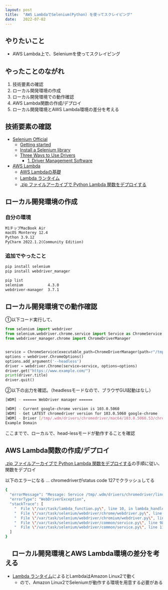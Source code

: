 ```yaml
---
layout: post
title:  "AWS LambdaでSelenium(Python) を使ってスクレイピング"
date:   2022-07-02
---
```


## やりたいこと

- AWS Lambda上で、Seleniumを使ってスクレイピング

## やったことのながれ

1. 技術要素の確認
2. ローカル開発環境の作成
3. ローカル開発環境での動作確認
4. AWS Lambda関数の作成/デプロイ
5. ローカル開発環境とAWS Lambda環境の差分を考える

## 技術要素の確認

- [Selenium Official](https://www.selenium.dev/)
  - [Getting started](https://www.selenium.dev/documentation/webdriver/getting_started/)
  - [Install a Selenium library](https://www.selenium.dev/documentation/webdriver/getting_started/install_library/)
  - [Three Ways to Use Drivers](https://www.selenium.dev/documentation/webdriver/getting_started/install_drivers/#three-ways-to-use-drivers)
    - [1. Driver Management Software](https://www.selenium.dev/documentation/webdriver/getting_started/install_drivers/#1-driver-management-software)
- [AWS Lambda](https://docs.aws.amazon.com/ja_jp/lambda/latest/dg/welcome.html)
  - [AWS Lambdaの基礎](https://docs.aws.amazon.com/ja_jp/lambda/latest/dg/lambda-foundation.html)
  - [Lambda ランタイム](https://docs.aws.amazon.com/ja_jp/lambda/latest/dg/lambda-runtimes.html)
  - [.zip ファイルアーカイブで Python Lambda 関数をデプロイする](https://docs.aws.amazon.com/ja_jp/lambda/latest/dg/python-package.html)

## ローカル開発環境の作成

### 自分の環境

```Markdown
M1チップMacBook Air
macOS Monterey 12.4
Python 3.9.12
PyCharm 2022.1.2(Community Edition)
```

### 追加でやったこと

```Bash
pip install selenium
pip install webdriver_manager
```

```Bash
pip list
selenium           4.3.0
webdriver-manager  3.7.1
```

## ローカル開発環境での動作確認

①以下コード実行して、

```Python
from selenium import webdriver
from selenium.webdriver.chrome.service import Service as ChromeService
from webdriver_manager.chrome import ChromeDriverManager


service = ChromeService(executable_path=ChromeDriverManager(path=r"/tmp").install())
options = webdriver.ChromeOptions()
options.add_argument('--headless')
driver = webdriver.Chrome(service=service, options=options)
driver.get("https://www.example.com/")
print(driver.title)
driver.quit()
```

②以下の出力を確認。（headlessモードなので、ブラウザGUI起動はなし）

```bash
[WDM] - ====== WebDriver manager ======

[WDM] - Current google-chrome version is 103.0.5060
[WDM] - Get LATEST chromedriver version for 103.0.5060 google-chrome
[WDM] - Driver [/tmp/.wdm/drivers/chromedriver/mac64/103.0.5060.53/chromedriver] found in cache
Example Domain
```

ここまでで、ローカルで、head-lessモードが動作することを確認

## AWS Lambda関数の作成/デプロイ

[.zip ファイルアーカイブで Python Lambda 関数をデプロイする](https://docs.aws.amazon.com/ja_jp/lambda/latest/dg/python-package.html)の手順に従い、関数をデプロイ

以下のエラーになる ... chromedriverがstatus code 127でクラッシュしてる
```Bash
{
  "errorMessage": "Message: Service /tmp/.wdm/drivers/chromedriver/linux64/103.0.5060.53/chromedriver unexpectedly exited. Status code was: 127\n",
  "errorType": "WebDriverException",
  "stackTrace": [
    "  File \"/var/task/lambda_function.py\", line 10, in lambda_handler\n    driver = webdriver.Chrome(service=service, options=options)\n",
    "  File \"/var/task/selenium/webdriver/chrome/webdriver.py\", line 69, in __init__\n    super().__init__(DesiredCapabilities.CHROME['browserName'], \"goog\",\n",
    "  File \"/var/task/selenium/webdriver/chromium/webdriver.py\", line 89, in __init__\n    self.service.start()\n",
    "  File \"/var/task/selenium/webdriver/common/service.py\", line 98, in start\n    self.assert_process_still_running()\n",
    "  File \"/var/task/selenium/webdriver/common/service.py\", line 110, in assert_process_still_running\n    raise WebDriverException(\n"
  ]
}
```

## 　ローカル開発環境とAWS Lambda環境の差分を考える

- [Lambda ランタイム](https://docs.aws.amazon.com/ja_jp/lambda/latest/dg/lambda-runtimes.html)によるとLambdaはAmazon Linux2で動く
  - ので、Amazon Linux2でSeleniumが動作する環境を用意する必要がある
